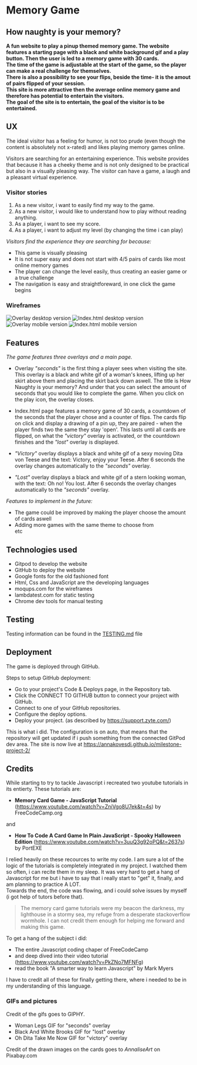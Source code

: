 <h1>Memory Game</h1>

<h2>How naughty is your memory?</h2>

**A fun website to play a pinup themed memory game. The website features a starting page with a black and white background gif and a play button. 
Then the user is led to a  memory game with 30 cards.  
The time of the game is adjustable at the start of the game, so the player can make a real challenge for themselves.  
There is also a possibility to see your flips, beside the time- it is the amout of pairs flipped of your session.  
This site is more attractive then the average online memory game and therefore has potential to entertain the visitors.  
The goal of the site is to entertain, the goal of the visitor is to be entertained.** 

<h2>UX</h2>

The ideal visitor has a feeling for humor, is not too prude (even though the content is absolutely not x-rated)
and likes playing memory games online. 

Visitors are searching for an entertaining experience.
This website provides that because it has a cheeky theme and is not only designed to be practical but also 
in a visually pleasing way. The visitor can have a game, a laugh and a pleasant virtual experience. 

<h3>Visitor stories</h3>

1. As a new visitor, i want to easily find my way to the game.
2. As a new visitor, i would like to understand how to play without reading anything.
3. As a player, i want to see my score.
4. As a player, i want to adjust my level (by changing the time i can play)

*Visitors find the experience they are searching for because:*
- This game is visually pleasing
- It is not super easy and does not start with 4/5 pairs of cards like most online memory games
- The player can change the level easily, thus creating an easier game or a true challenge
- The navigation is easy and straightforeward, in one click the game begins

<h3>Wireframes</h3>

![Overlay desktop version](/assets/img/wireframes/wireframe1.png)
![Index.html desktop version](/assets/img/wireframes/wireframe2.png)
![Overlay mobile version](/assets/img/wireframes/wireframe3.png)
![Index.html mobile version](/assets/img/wireframes/wireframe4.png)

<h2>Features</h2>

*The game features three overlays and a main page.*

- Overlay *"seconds"* is the first thing a player sees when visiting the site. This overlay is a black and white gif of a woman's knees, lifting up her skirt above them and placing the skirt back down aswell.
The title is How Naughty is your memory? And under that you can select the amount of seconds that you would like to complete the game. When you click on the play icon, the overlay closes.

- Index.html page features a memory game of 30 cards, a countdown of the seconds that the player chose and a counter of flips. The cards flip on click and display a drawing of a pin up, they are paired - when the player finds two
the same they stay 'open'. This lasts until all cards are flipped, on what the *"victory"* overlay is activated, or the countdown finishes and the *"lost"* overlay is displayed.

- *"Victory"* overlay displays a black and white gif of a sexy moving Dita von Teese and the text: Victory, enjoy your Teese. After 6 seconds the overlay changes automatically to the *"seconds"* overlay.

- *"Lost"* overlay displays a black and white gif of a stern looking woman, with the text: Oh no! You lost. After 6 seconds the overlay changes automatically to the *"seconds"* overlay.

*Features to implement in the future:*

- The game could be improved by making the player choose the amount of cards aswell
- Adding more games with the same theme to choose from  
etc

<h2>Technologies used</h2>

- Gitpod to develop the website
- GitHub to deploy the website
- Google fonts for the old fashioned font
- Html, Css and JavaScript are the developing languages
- moqups.com for the wireframes
- lambdatest.com for static testing
- Chrome dev tools for manual testing

<h2>Testing</h2>

Testing information can be found in the [TESTING.md](TESTING.md) file

<h2>Deployment</h2>

The game is deployed through GitHub. 

Steps to setup GitHub deployment:
- Go to your project's Code & Deploys page, in the Repository tab.
- Click the CONNECT TO GITHUB button to connect your project with GitHub. 
- Connect to one of your GitHub repositories. 
- Configure the deploy options.
- Deploy your project.
(as described by https://support.zyte.com/)

This is what i did. The configuration is on auto, that means that the repository will get updated if i push 
something from the connected GitPod dev area. The site is now live at https://annakovesdi.github.io/milestone-project-2/

<h2>Credits</h2>

While starting to try to tackle Javascript i recreated two youtube tutorials in its entierty. These tutorials are: 
- **Memory Card Game - JavaScript Tutorial** (https://www.youtube.com/watch?v=ZniVgo8U7ek&t=4s) by FreeCodeCamp.org  

and 

- **How To Code A Card Game In Plain JavaScript - Spooky Halloween Edition** (https://www.youtube.com/watch?v=3uuQ3g92oPQ&t=2637s) by PortEXE

I relied heavily on these recources to write my code. I am sure a lot of the logic of the tutorials is completely integrated in my project. I watched them so often, i can recite them in my sleep. It was very hard to get 
a hang of Javascript for me but i have to say that i really start to "get" it, finally, and am planning to practice A LOT.  
Towards the end, the code was flowing, and i could solve issues by myself (i got help of tutors before that).
>The memory card game tutorials were my beacon the darkness, my lighthouse in a stormy sea, my refuge from a desperate stackoverflow wormhole. I can not credit them enough for helping me forward and making this game.

To get a hang of the subject i did: 
- The entire Javascript coding chaper of FreeCodeCamp 
- and deep dived into their video tutorial (https://www.youtube.com/watch?v=PkZNo7MFNFg)
- read the book "A smarter way to learn Javascript" by Mark Myers 

I have to credit all of these for finally getting there, where i needed to be in my understanding of this language. 

<h3>GIFs and pictures</h3>

Credit of the gifs goes to GIPHY.
- Woman Legs GIF for "seconds" overlay
- Black And White Brooks GIF for "lost" overlay
- Oh Dita Take Me Now GIF for "victory" overlay

Credit of the drawn images on the cards goes to *AnnaliseArt* on Pixabay.com
